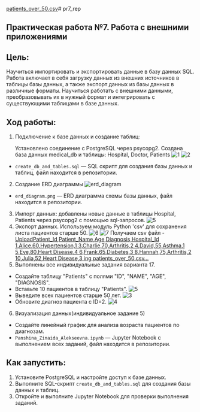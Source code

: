 [patients_over_50.csv](https://github.com/user-attachments/files/19850480/patients_over_50.csv)# pr7_rep
## Практическая работа №7. Работа с внешними приложениями
## Цель:
Научиться импортировать и экспортировать данные в базу данных SQL. Работа включает в себя загрузку данных из внешних источников в таблицы базы данных, а также экспорт данных из базы данных в различные форматы. Научиться работать с внешними данными, преобразовывать их в нужный формат и интегрировать с существующими таблицами в базе данных.

## Ход работы:
1. Подключение к базе данных и создание таблиц:

   Установлено соединение с PostgreSQL через psycopg2.
   Создана база данных medical_db и таблицы: Hospital, Doctor, Patients
![1](https://github.com/user-attachments/assets/f5ea485c-5442-492b-a3bd-5c379aca4d02)
![2](https://github.com/user-attachments/assets/91073c8b-a041-4730-9859-f9155552ae03)
- `create_db_and_tables.sql` — SQL скрипт для создания базы данных и таблиц, файл находится в репозитории.
2. Создание ERD диаграммы
  ![erd_diagram](https://github.com/user-attachments/assets/40a68eb2-6cfd-422d-92ee-3aa2980f2dc8)
- `erd_diagram.png` — ERD диаграмма схемы базы данных, файл находится в репозитории.
3. Импорт данных: добавлены новые данные в таблицы Hospital, Patients через psycopg2 с помощью sql-запросов.
![5](https://github.com/user-attachments/assets/297bc501-925e-4c07-ae52-9bb9e6e618af)
4. Экспорт данных. Используем модуль Python 'csv' для сохранения листа пациентов старше 50.
![6](https://github.com/user-attachments/assets/f72aba54-5365-4e61-a681-8b69ee45437f)
![7](https://github.com/user-attachments/assets/9e435a0b-6701-4ec1-9055-67793fa4de12)
Получаем csv файл - [UploadPatient_Id,Patient_Name,Age,Diagnosis,Hospital_Id
1,Alice,60,Hypertension,1
3,Charlie,70,Arthritis,2
4,David,55,Asthma,1
5,Eve,80,Heart Disease,4
6,Frank,65,Diabetes,3
8,Hannah,75,Arthritis,2
10,Julia,52,Heart Disease,3
ing patients_over_50.csv…]()
5. Выполнены все индивидуальные задания варианта 17.
  - Создайте таблицу "Patients" с полями "ID", "NAME", "AGE", "DIAGNOSIS".
  - Вставьте 10 пациентов в таблицу "Patients".
![5](https://github.com/user-attachments/assets/297bc501-925e-4c07-ae52-9bb9e6e618af)
  - Выведите всех пациентов старше 50 лет.
![3](https://github.com/user-attachments/assets/5922c031-03be-4077-ac93-32fd5dbb7a6c)
  - Обновите диагноз пациента с ID=2.
![4](https://github.com/user-attachments/assets/e7b1038f-da61-41a6-8b4d-e118b2b215c6)
6. Визуализация данных(индивидуальное задание 5)
  - Создайте линейный график для анализа возраста пациентов по диагнозам.
- `Panshina_Zinaida_Alekseevna.ipynb` — Jupyter Notebook с выполнением всех заданий, файл находится в репозитории.
## Как запустить:
1. Установите PostgreSQL и настройте доступ к базе данных.
2. Выполните SQL-скрипт `create_db_and_tables.sql` для создания базы данных и таблиц.
3. Откройте и выполните Jupyter Notebook для проверки выполнения заданий.
